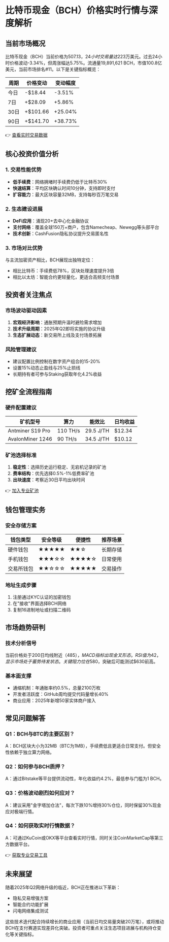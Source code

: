 # 比特币现金（BCH）价格实时行情与深度解析

## 当前市场概况

比特币现金（BCH）当前价格为$507.13，24小时交易量达$223万美元。过去24小时价格波动-3.34%，但周涨幅达5.75%。流通量19,891,621 BCH，市值100.8亿美元，当前市场排名#11。以下是关键指标概览：

| 周期 | 价格变动 | 变动幅度 |
|------|----------|----------|
| 今日 | -$18.44 | -3.51% |
| 7日 | +$28.09 | +5.86% |
| 30日 | +$101.66 | +25.04% |
| 90日 | +$141.70 | +38.73% |

👉 [查看实时交易数据](https://bit.ly/okx_welcome)

## 核心投资价值分析

### 1. 交易性能优势
- **低手续费**：网络拥堵时手续费仍低于比特币30%
- **快速结算**：平均区块确认时间10分钟，支持即时支付
- **扩容能力**：最大区块容量32MB，支持每秒百万笔交易

### 2. 生态建设进展
- **DeFi应用**：涌现20+去中心化金融协议
- **支付网络**：覆盖全球150万+商户，包含Namecheap、Newegg等头部平台
- **技术创新**：CashFusion隐私协议提升交易匿名性

### 3. 市场对比优势
与主流加密资产相比，BCH展现出独特定位：
- 相比比特币：手续费低78%，区块处理速度提升3倍
- 相比以太坊：智能合约更轻量化，更适合高频支付场景

## 投资者关注焦点

### 市场波动驱动因素
1. **宏观经济影响**：通胀预期升温时避险需求增加
2. **技术升级周期**：2025年Q2即将实施的协议升级
3. **生态扩展动态**：新交易所上线及支付场景拓展

### 风险管理建议
- 建议配置比例控制在数字资产组合的15-20%
- 设置15%动态止盈线与25%止损线
- 长期持有者可参与Staking获取年化4.2%收益

## 挖矿全流程指南

### 硬件配置建议
| 矿机型号 | 算力 | 能效比 | 日均收益 |
|----------|------|--------|----------|
| Antminer S19 Pro | 110 TH/s | 29.5 J/TH | $12.34 |
| AvalonMiner 1246 | 90 TH/s | 34.5 J/TH | $10.12 |

### 矿池选择标准
1. **稳定性**：选择历史运行稳定、无宕机记录的矿池
2. **费率结构**：优先选择0.5%-1%低费率矿池
3. **出块速度**：考察近30日平均出块时间

👉 [加入专业矿池](https://bit.ly/okx_welcome)

## 钱包管理实务

### 安全存储方案
| 钱包类型 | 安全等级 | 便捷性 | 推荐场景 |
|----------|----------|--------|----------|
| 硬件钱包 | ★★★★★ | ★★☆ | 长期存储 |
| 手机钱包 | ★★★☆☆ | ★★★★☆ | 日常使用 |
| 交易所钱包 | ★★☆☆☆ | ★★★★★ | 交易操作 |

### 地址生成步骤
1. 注册通过KYC认证的加密钱包
2. 在"接收"界面选择BCH网络
3. 复制16进制地址或扫描二维码

## 市场趋势研判

### 技术分析信号
当前价格处于200日均线附近（$485），MACD指标出现金叉形态，RSI值为42，显示市场处于蓄势待发状态。关键阻力位在$580，突破后可能测试$630前高。

### 基本面支撑
- 通缩机制：年通胀率约0.5%，总量2100万枚
- 开发者活跃度：GitHub周均提交代码量增长40%
- 商业应用：2025年新增50家实体商户接入

## 常见问题解答

### Q1：BCH与BTC的主要区别？
A：BCH区块大小为32MB（BTC为1MB），手续费低且更适合日常支付。但安全性依赖于独立算力网络。

### Q2：如何参与BCH质押？
A：通过Bitstake等平台提供流动性，年化收益约4.2%，最低参与门槛为1 BCH。

### Q3：价格波动剧烈如何应对？
A：建议采用"金字塔加仓法"，每次下跌10%增持30%仓位，同时保留30%现金应对极端行情。

### Q4：如何获取实时行情数据？
A：可通过KuCoin或OKX等平台查看实时行情，同时关注CoinMarketCap等第三方数据平台。

👉 [获取专业交易工具](https://bit.ly/okx_welcome)

## 未来展望

随着2025年Q2网络升级的临近，BCH正在推进以下革新：
- 隐私交易增强方案
- 智能合约功能扩展
- 闪电网络集成测试

这些技术迭代配合持续增长的商业应用（当前日均交易量突破20万笔），或将推动BCH在支付赛道实现差异化突破。投资者可重点关注生态项目进展与机构持仓变化等关键指标。